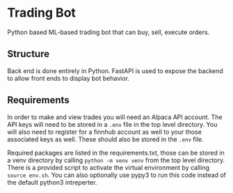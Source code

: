 # Trading Bot

Python based ML-based trading bot that can buy, sell, execute orders.

## Structure

Back end is done entirely in Python. FastAPI is used to expose the backend to allow front ends to display bot behavior.

## Requirements

In order to make and view trades you will need an Alpaca API account. The API keys will need to be stored in a `.env` file in the top level directory. You will also need to register for a finnhub account as well to your those associated keys as well. These should also be stored in the `.env` file.<br>

Required packages are listed in the requirements.txt, those can be stored in a venv directory by calling `python -m venv venv` from the top level directory. There is a provided script to activate the virtual environment by calling `source env.sh`. You can also optionally use pypy3 to run this code instead of the default python3 intreperter.
